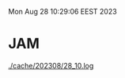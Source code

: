 Mon Aug 28 10:29:06 EEST 2023
# JAM
<a href='./cache/202308/28_10.log'>./cache/202308/28_10.log</a>
